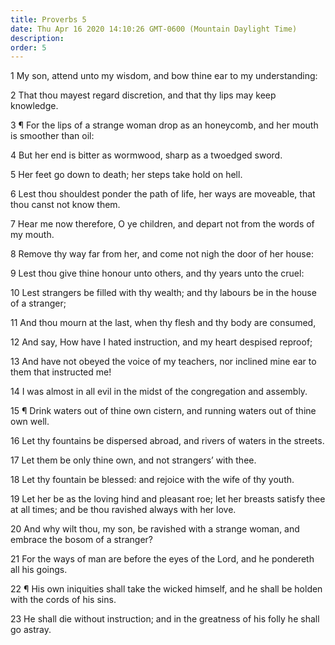 ```yaml
---
title: Proverbs 5
date: Thu Apr 16 2020 14:10:26 GMT-0600 (Mountain Daylight Time)
description: 
order: 5
---
```


<p>1 My son, attend unto my wisdom, and bow thine ear to my understanding:</p>
<p>
  2 That thou mayest regard discretion, and that thy lips may keep knowledge.
</p>
<p>
  3 &#xB6; For the lips of a strange woman drop as an honeycomb, and her mouth
  is smoother than oil:
</p>
<p>4 But her end is bitter as wormwood, sharp as a twoedged sword.</p>
<p>5 Her feet go down to death; her steps take hold on hell.</p>
<p>
  6 Lest thou shouldest ponder the path of life, her ways are moveable, that
  thou canst not know them.
</p>
<p>
  7 Hear me now therefore, O ye children, and depart not from the words of my
  mouth.
</p>
<p>8 Remove thy way far from her, and come not nigh the door of her house:</p>
<p>9 Lest thou give thine honour unto others, and thy years unto the cruel:</p>
<p>
  10 Lest strangers be filled with thy wealth; and thy labours be in the house
  of a stranger;
</p>
<p>11 And thou mourn at the last, when thy flesh and thy body are consumed,</p>
<p>12 And say, How have I hated instruction, and my heart despised reproof;</p>
<p>
  13 And have not obeyed the voice of my teachers, nor inclined mine ear to them
  that instructed me!
</p>
<p>
  14 I was almost in all evil in the midst of the congregation and assembly.
</p>
<p>
  15 &#xB6; Drink waters out of thine own cistern, and running waters out of
  thine own well.
</p>
<p>
  16 Let thy fountains be dispersed abroad, and rivers of waters in the streets.
</p>
<p>17 Let them be only thine own, and not strangers&#x2019; with thee.</p>
<p>18 Let thy fountain be blessed: and rejoice with the wife of thy youth.</p>
<p>
  19 Let her be as the loving hind and pleasant roe; let her breasts satisfy
  thee at all times; and be thou ravished always with her love.
</p>
<p>
  20 And why wilt thou, my son, be ravished with a strange woman, and embrace
  the bosom of a stranger?
</p>
<p>
  21 For the ways of man are before the eyes of the Lord, and he pondereth all
  his goings.
</p>
<p>
  22 &#xB6; His own iniquities shall take the wicked himself, and he shall be
  holden with the cords of his sins.
</p>
<p>
  23 He shall die without instruction; and in the greatness of his folly he
  shall go astray.
</p>
